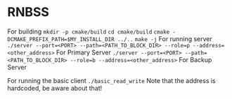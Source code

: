 # RNBSS
For building
```mkdir -p cmake/build```
```cd cmake/build```
```cmake -DCMAKE_PREFIX_PATH=$MY_INSTALL_DIR ../..```
```make -j```
For running server
```./server --port=<PORT> --path=<PATH_TO_BLOCK_DIR> --role=p --address=<other_address>``` For Primary Server
```./server --port=<PORT> --path=<PATH_TO_BLOCK_DIR> --role=b --address=<other_address>``` For Backup Server


For running the basic client
```./basic_read_write``` Note that the address is hardcoded, be aware about that!
